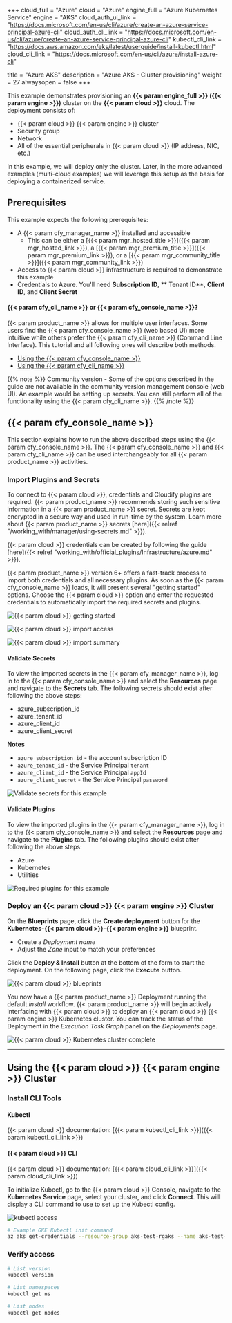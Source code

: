 +++
cloud_full = "Azure"
cloud = "Azure"
engine_full = "Azure Kubernetes Service"
engine = "AKS"
cloud_auth_ui_link = "https://docs.microsoft.com/en-us/cli/azure/create-an-azure-service-principal-azure-cli"
cloud_auth_cli_link = "https://docs.microsoft.com/en-us/cli/azure/create-an-azure-service-principal-azure-cli"
kubectl_cli_link = "https://docs.aws.amazon.com/eks/latest/userguide/install-kubectl.html"
cloud_cli_link = "https://docs.microsoft.com/en-us/cli/azure/install-azure-cli"

title = "Azure AKS"
description = "Azure AKS - Cluster provisioning"
weight = 27
alwaysopen = false
+++

This example demonstrates provisioning an **{{< param engine_full >}} ({{< param engine >}})** cluster on the **{{< param cloud >}}** cloud. The deployment consists of:

 * {{< param cloud >}} {{< param engine >}} cluster
 * Security group
 * Network
 * All of the essential peripherals in {{< param cloud >}} (IP address, NIC, etc.)

In this example, we will deploy only the cluster.
Later, in the more advanced examples (multi-cloud examples)
we will leverage this setup as the basis for deploying a containerized service.

## Prerequisites
This example expects the following prerequisites:

* A {{< param cfy_manager_name >}} installed and accessible
  * This can be either a [{{< param mgr_hosted_title >}}]({{< param mgr_hosted_link >}}), a [{{< param mgr_premium_title >}}]({{< param mgr_premium_link >}}), or a [{{< param mgr_community_title >}}]({{< param mgr_community_link >}})
* Access to {{< param cloud >}} infrastructure is required to demonstrate this example
* Credentials to Azure. You'll need **Subscription ID**, ** Tenant ID**, **Client ID**, and **Client Secret**

#### {{< param cfy_cli_name >}} or {{< param cfy_console_name >}}?

{{< param product_name >}} allows for multiple user interfaces. Some users find the {{< param cfy_console_name >}} (web based UI) more intuitive while others prefer the {{< param cfy_cli_name >}} (Command Line Interface). This tutorial and all following ones will describe both methods.

* [Using the {{< param cfy_console_name >}}](#cloudify-management-console)
* [Using the {{< param cfy_cli_name >}}](#cloudify-cli)

{{% note %}}
Community version - Some of the options described in the guide are not available in the community version management console (web UI). An example would be setting up secrets. You can still perform all of the functionality using the {{< param cfy_cli_name >}}.
{{% /note %}}

## {{< param cfy_console_name >}}

This section explains how to run the above described steps using the {{< param cfy_console_name >}}.
The {{< param cfy_console_name >}} and {{< param cfy_cli_name >}} can be used interchangeably for all {{< param product_name >}} activities.



### Import Plugins and Secrets

To connect to {{< param cloud >}}, credentials and Cloudify plugins are required.
{{< param product_name >}} recommends storing such sensitive information in a {{< param product_name >}} secret.
Secrets are kept encrypted in a secure way and used in run-time by the system.
Learn more about {{< param product_name >}} secrets [here]({{< relref "/working_with/manager/using-secrets.md" >}}).

{{< param cloud >}} credentials can be created by following the guide [here]({{< relref "working_with/official_plugins/Infrastructure/azure.md" >}}).

{{< param product_name >}} version 6+ offers a fast-track process to import both credentials and all necessary plugins. As soon as the {{< param cfy_console_name >}} loads, it will present several "getting started" options. Choose the {{< param cloud >}} option and enter the requested credentials to automatically import the required secrets and plugins.

![{{< param cloud >}} getting started]( /images/trial_getting_started/k8s/create_cluster/azure_setup_cloud.png )

![{{< param cloud >}} import access]( /images/trial_getting_started/k8s/create_cluster/azure_secrets.png )

![{{< param cloud >}} import summary]( /images/trial_getting_started/k8s/create_cluster/azure_summary.png )

#### Validate Secrets

To view the imported secrets in the {{< param cfy_manager_name >}}, log in to the {{< param cfy_console_name >}} and select the **Resources** page and navigate to the **Secrets** tab. The following secrets should exist after following the above steps:

* azure_subscription_id
* azure_tenant_id
* azure_client_id
* azure_client_secret

**Notes**

* `azure_subscription_id` - the account subscription ID
* `azure_tenant_id` - the Service Principal `tenant`
* `azure_client_id` - the Service Principal `appId`
* `azure_client_secret` - the Service Principal `password`

![Validate secrets for this example]( /images/trial_getting_started/k8s/create_cluster/azure_secret_store.png )

#### Validate Plugins

To view the imported plugins in the {{< param cfy_manager_name >}}, log in to the {{< param cfy_console_name >}} and select the **Resources** page and navigate to the **Plugins** tab. The following plugins should exist after following the above steps:

* Azure
* Kubernetes
* Utilities

![Required plugins for this example]( /images/trial_getting_started/k8s/create_cluster/azure_plugins.png )

### Deploy an {{< param cloud >}} {{< param engine >}} Cluster

On the **Blueprints** page, click the **Create deployment** button for the **Kubernetes-{{< param cloud >}}-{{< param engine >}}** blueprint. 

* Create a *Deployment name*
* Adjust the *Zone* input to match your preferences

Click the **Deploy & Install** button at the bottom of the form to start the deployment. On the following page, click the **Execute** button. 

![{{< param cloud >}} blueprints]( /images/trial_getting_started/k8s/create_cluster/azure_aks_create_deployment.png )

You now have a {{< param product_name >}} Deployment running the default *install* workflow. {{< param product_name >}} will begin actively interfacing with {{< param cloud >}} to deploy an {{< param cloud >}} {{< param engine >}} Kubernetes cluster. You can track the status of the Deployment in the *Execution Task Graph* panel on the *Deployments* page. 

![{{< param cloud >}} Kubernetes cluster complete]( /images/trial_getting_started/k8s/create_cluster/azure_aks_deployment.png )

____


## Using the {{< param cloud >}} {{< param engine >}} Cluster

### Install CLI Tools

#### Kubectl

{{< param cloud >}} documentation: [{{< param kubectl_cli_link >}}]({{< param kubectl_cli_link >}})

#### {{< param cloud >}} CLI

{{< param cloud >}} documentation: [{{< param cloud_cli_link >}}]({{< param cloud_cli_link >}})

To initialize Kubectl, go to the {{< param cloud >}} Console, navigate to the **Kubernetes Service** page, select your cluster, and click **Connect**. This will display a CLI command to use to set up the Kubectl config. 

![kubectl access]( /images/trial_getting_started/k8s/create_cluster/azure-kubectl.jpg )

```bash
# Example GKE Kubectl init command
az aks get-credentials --resource-group aks-test-rgaks --name aks-test-mcaks
```

### Verify access

```bash
# List version
kubectl version

# List namespaces
kubectl get ns

# List nodes
kubectl get nodes
```
